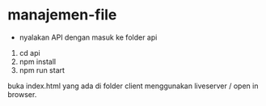 # manajemen-file

- nyalakan API dengan masuk ke folder api
1. cd api
2. npm install
3. npm run start

buka index.html yang ada di folder client menggunakan liveserver / open in browser.
 
     
